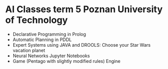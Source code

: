 # AI Classes term 5 Poznan University of Technology
* Declarative Programming in Prolog
* Automatic Planning in PDDL
* Expert Systems using JAVA and DROOLS: Choose your Star Wars vacation planet
* Neural Networks Jupyter Notebooks
* Game (Pentago with slightly modified rules) Engine 
